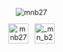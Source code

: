 <p align="center">
	<img style="margin: auto;" src=https://github-readme-stats.vercel.app/api?username=mnb27&show_icons=true alt=mnb27 /> 
</p>


<p align="center">
<a href=https://linkedin.com/in/mnb27 target="blank"><img align="center" src=https://cdn.jsdelivr.net/npm/simple-icons@3.0.1/icons/linkedin.svg alt="mnb27" height="40" width="40" /></a>
&nbsp;&nbsp;<a href=https://instagram.com/_mn_b27 target="blank"><img align="center" src=https://cdn.jsdelivr.net/npm/simple-icons@3.0.1/icons/instagram.svg alt="_mn_b27" height="40" width="40" /></a>
</p>
